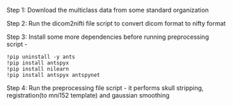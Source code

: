 Step 1: Download the multiclass data from some standard organization

Step 2: Run the dicom2nifti file script to convert dicom format to nifty format

Step 3: Install some more dependencies before running preprocessing script - 
```
!pip uninstall -y ants
!pip install antspyx
!pip install nilearn
!pip install antspyx antspynet

```

Step 4: Run the preprocessing file script - it performs skull stripping, registration(to mni152 template) and gaussian smoothing 
